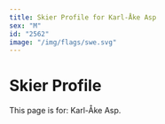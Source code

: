```yaml
---
title: Skier Profile for Karl-Åke Asp
sex: "M"
id: "2562"
image: "/img/flags/swe.svg" 
---
```


# Skier Profile

This page is for: Karl-Åke Asp.
    